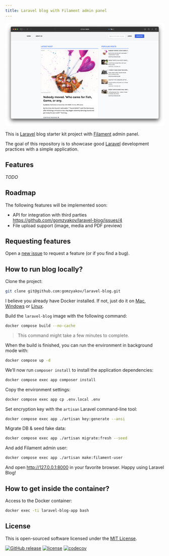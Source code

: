 ```yaml
---
title: Laravel blog with Filament admin panel
---
```


![Laravel blog with Filament admin panel](./screenshot-homepage.png)

This is [Laravel](https://laravel.com) blog starter kit project with [Filament](https://filamentphp.com) admin panel.

The goal of this repository is to showcase good [Laravel](https://laravel.com) development practices with a simple application.

## Features

*TODO*

[//]: # (- :fire: Burn after reading &#40;the note is destroyed after the first reading&#41;)
[//]: # (- :lock: Password protection)
[//]: # (- :clipboard: Copy note to clipboard in a click)
[//]: # (- :stopwatch: Expiration times, including a "forever" and "burn after reading" option)
[//]: # (- :hatched_chick: Admin panel built on [Filament]&#40;https://filamentphp.com&#41;)

## Roadmap

The following features will be implemented soon:

- API for integration with third parties https://github.com/gomzyakov/laravel-blog/issues/4
- File upload support (image, media and PDF preview)

## Requesting features

Open a [new issue](https://github.com/gomzyakov/laravel-blog/issues/new) to request a feature (or if you find a bug).

## How to run blog locally? 

Clone the project:

```bash
git clone git@github.com:gomzyakov/laravel-blog.git
```

I believe you already have Docker installed. If not, just do it on [Mac](https://docs.docker.com/desktop/install/mac-install/), [Windows](https://docs.docker.com/desktop/install/windows-install/) or [Linux](https://docs.docker.com/desktop/install/linux-install/).

Build the `laravel-blog` image with the following command:

```bash
docker compose build --no-cache
```

>This command might take a few minutes to complete.

When the build is finished, you can run the environment in background mode with:

```bash
docker compose up -d
```

We’ll now run `composer install` to install the application dependencies:

```bash
docker compose exec app composer install
```

Copy the environment settings:

```bash
docker compose exec app cp .env.local .env
```

Set encryption key with the `artisan` Laravel command-line tool:

```bash
docker compose exec app ./artisan key:generate --ansi
```

Migrate DB & seed fake data:

```bash
docker compose exec app ./artisan migrate:fresh --seed
```

And add Filament admin user:

```bash
docker compose exec app ./artisan make:filament-user
```

And open http://127.0.0.1:8000 in your favorite browser. Happy using Laravel Blog!

## How to get inside the container?

Access to the Docker container:

```bash
docker exec -ti laravel-blog-app bash
```

## License

This is open-sourced software licensed under the [MIT License](https://github.com/gomzyakov/php-code-style/blob/main/LICENSE).


[![GitHub release](https://img.shields.io/github/release/gomzyakov/laravel-blog.svg)](https://github.com/gomzyakov/laravel-blog/releases/latest)
[![license](https://img.shields.io/badge/License-MIT-green.svg)](https://github.com/gomzyakov/laravel-blog/blob/development/LICENSE)
[![codecov](https://codecov.io/gh/gomzyakov/laravel-blog/branch/main/graph/badge.svg?token=4CYTVMVUYV)](https://codecov.io/gh/gomzyakov/laravel-blog)
